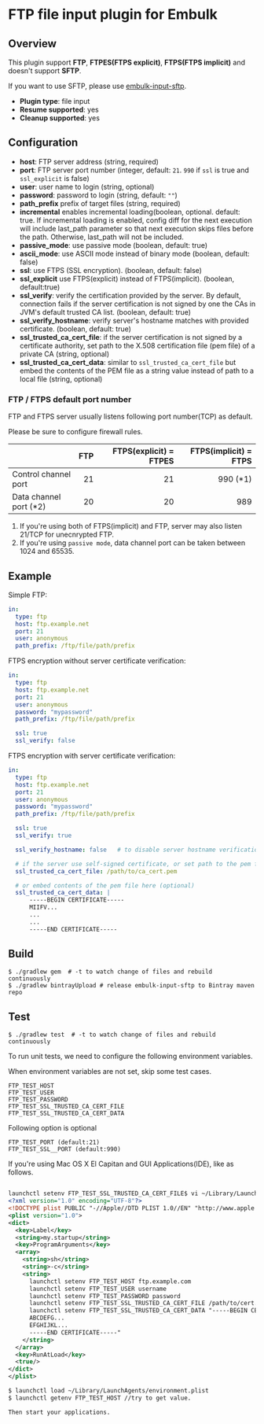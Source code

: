 # FTP file input plugin for Embulk

## Overview

This plugin support **FTP**, **FTPES(FTPS explicit)**, **FTPS(FTPS implicit)** and doesn't support **SFTP**.

If you want to use SFTP, please use [embulk-input-sftp](https://github.com/embulk/embulk-input-sftp).


* **Plugin type**: file input
* **Resume supported**: yes
* **Cleanup supported**: yes

## Configuration

- **host**: FTP server address (string, required)
- **port**: FTP server port number (integer, default: `21`. `990` if `ssl` is true and `ssl_explicit` is false)
- **user**: user name to login (string, optional)
- **password**: password to login (string, default: `""`)
- **path_prefix** prefix of target files (string, required)
- **incremental** enables incremental loading(boolean, optional. default: true. If incremental loading is enabled, config diff for the next execution will include last_path parameter so that next execution skips files before the path. Otherwise, last_path will not be included.
- **passive_mode**: use passive mode (boolean, default: true)
- **ascii_mode**: use ASCII mode instead of binary mode (boolean, default: false)
- **ssl**: use FTPS (SSL encryption). (boolean, default: false)
- **ssl_explicit** use FTPS(explicit) instead of FTPS(implicit). (boolean, default:true)
- **ssl_verify**: verify the certification provided by the server. By default, connection fails if the server certification is not signed by one the CAs in JVM's default trusted CA list. (boolean, default: true)
- **ssl_verify_hostname**: verify server's hostname matches with provided certificate. (boolean, default: true)
- **ssl_trusted_ca_cert_file**: if the server certification is not signed by a certificate authority, set path to the X.508 certification file (pem file) of a private CA (string, optional)
- **ssl_trusted_ca_cert_data**: similar to `ssl_trusted_ca_cert_file` but embed the contents of the PEM file as a string value instead of path to a local file (string, optional)

### FTP / FTPS default port number

FTP and FTPS server usually listens following port number(TCP) as default.

Please be sure to configure firewall rules.

|                         | FTP | FTPS(explicit) = FTPES | FTPS(implicit) = FTPS |
|:------------------------|----:|-----------------------:|----------------------:|
| Control channel port    |  21 |                     21 |             990 (\*1) |
| Data channel port (\*2) |  20 |                     20 |                   989 |

1. If you're using both of FTPS(implicit) and FTP, server may also listen 21/TCP for unecnrypted FTP.
2. If you're using `passive mode`, data channel port can be taken between 1024 and 65535.

## Example

Simple FTP:

```yaml
in:
  type: ftp
  host: ftp.example.net
  port: 21
  user: anonymous
  path_prefix: /ftp/file/path/prefix
```

FTPS encryption without server certificate verification:

```yaml
in:
  type: ftp
  host: ftp.example.net
  port: 21
  user: anonymous
  password: "mypassword"
  path_prefix: /ftp/file/path/prefix

  ssl: true
  ssl_verify: false
```

FTPS encryption with server certificate verification:

```yaml
in:
  type: ftp
  host: ftp.example.net
  port: 21
  user: anonymous
  password: "mypassword"
  path_prefix: /ftp/file/path/prefix

  ssl: true
  ssl_verify: true

  ssl_verify_hostname: false   # to disable server hostname verification (optional)

  # if the server use self-signed certificate, or set path to the pem file (optional)
  ssl_trusted_ca_cert_file: /path/to/ca_cert.pem

  # or embed contents of the pem file here (optional)
  ssl_trusted_ca_cert_data: |
      -----BEGIN CERTIFICATE-----
      MIIFV...
      ...
      ...
      -----END CERTIFICATE-----
```

## Build

```
$ ./gradlew gem  # -t to watch change of files and rebuild continuously
$ ./gradlew bintrayUpload # release embulk-input-sftp to Bintray maven repo
```

## Test

```
$ ./gradlew test  # -t to watch change of files and rebuild continuously
```
To run unit tests, we need to configure the following environment variables.

When environment variables are not set, skip some test cases.

```
FTP_TEST_HOST
FTP_TEST_USER
FTP_TEST_PASSWORD
FTP_TEST_SSL_TRUSTED_CA_CERT_FILE
FTP_TEST_SSL_TRUSTED_CA_CERT_DATA
```

Following option is optional
```
FTP_TEST_PORT (default:21)
FTP_TEST_SSL__PORT (default:990)
```

If you're using Mac OS X El Capitan and GUI Applications(IDE), like as follows.
```xml

launchctl setenv FTP_TEST_SSL_TRUSTED_CA_CERT_FILE$ vi ~/Library/LaunchAgents/environment.plist
<?xml version="1.0" encoding="UTF-8"?>
<!DOCTYPE plist PUBLIC "-//Apple//DTD PLIST 1.0//EN" "http://www.apple.com/DTDs/PropertyList-1.0.dtd">
<plist version="1.0">
<dict>
  <key>Label</key>
  <string>my.startup</string>
  <key>ProgramArguments</key>
  <array>
    <string>sh</string>
    <string>-c</string>
    <string>
      launchctl setenv FTP_TEST_HOST ftp.example.com
      launchctl setenv FTP_TEST_USER username
      launchctl setenv FTP_TEST_PASSWORD password
      launchctl setenv FTP_TEST_SSL_TRUSTED_CA_CERT_FILE /path/to/cert.pem
      launchctl setenv FTP_TEST_SSL_TRUSTED_CA_CERT_DATA "-----BEGIN CERTIFICATE-----
      ABCDEFG...
      EFGHIJKL...
      -----END CERTIFICATE-----"
    </string>
  </array>
  <key>RunAtLoad</key>
  <true/>
</dict>
</plist>

$ launchctl load ~/Library/LaunchAgents/environment.plist
$ launchctl getenv FTP_TEST_HOST //try to get value.

Then start your applications.
```